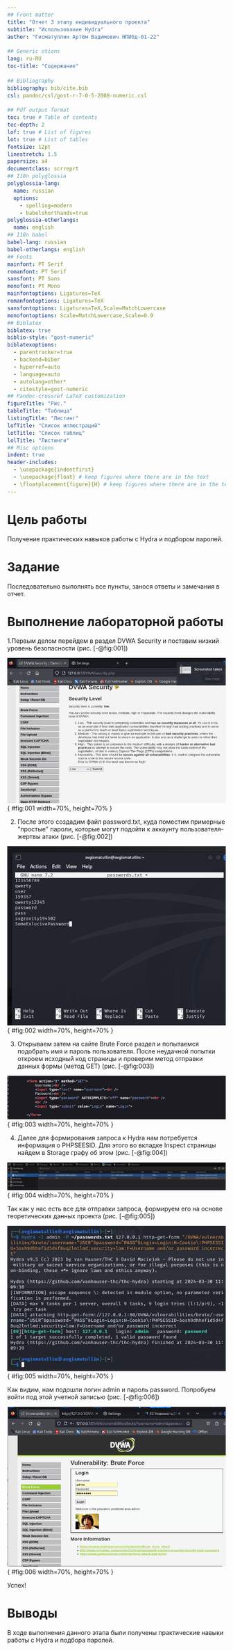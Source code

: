 ```yaml
---
## Front matter
title: "Отчет 3 этапу индивидуального проекта"
subtitle: "Использование Hydra"
author: "Гисматуллин Артём Вадимович НПИбд-01-22"

## Generic otions
lang: ru-RU
toc-title: "Содержание"

## Bibliography
bibliography: bib/cite.bib
csl: pandoc/csl/gost-r-7-0-5-2008-numeric.csl

## Pdf output format
toc: true # Table of contents
toc-depth: 2
lof: true # List of figures
lot: true # List of tables
fontsize: 12pt
linestretch: 1.5
papersize: a4
documentclass: scrreprt
## I18n polyglossia
polyglossia-lang:
  name: russian
  options:
	- spelling=modern
	- babelshorthands=true
polyglossia-otherlangs:
  name: english
## I18n babel
babel-lang: russian
babel-otherlangs: english
## Fonts
mainfont: PT Serif
romanfont: PT Serif
sansfont: PT Sans
monofont: PT Mono
mainfontoptions: Ligatures=TeX
romanfontoptions: Ligatures=TeX
sansfontoptions: Ligatures=TeX,Scale=MatchLowercase
monofontoptions: Scale=MatchLowercase,Scale=0.9
## Biblatex
biblatex: true
biblio-style: "gost-numeric"
biblatexoptions:
  - parentracker=true
  - backend=biber
  - hyperref=auto
  - language=auto
  - autolang=other*
  - citestyle=gost-numeric
## Pandoc-crossref LaTeX customization
figureTitle: "Рис."
tableTitle: "Таблица"
listingTitle: "Листинг"
lofTitle: "Список иллюстраций"
lotTitle: "Список таблиц"
lolTitle: "Листинги"
## Misc options
indent: true
header-includes:
  - \usepackage{indentfirst}
  - \usepackage{float} # keep figures where there are in the text
  - \floatplacement{figure}{H} # keep figures where there are in the text
---
```


# Цель работы

Получение практических навыков работы с Hydra и подбором паролей.

# Задание

Последовательно выполнять все пункты, занося ответы и замечания в отчет.

# Выполнение лабораторной работы

1.Первым делом перейдем в раздел DVWA Security и поставим низкий уровень безопасности (рис. [-@fig:001])

![Установка низкого уровня безопасности](image/01.png){ #fig:001 width=70%, height=70% }

2. После этого создадим файл password.txt, куда поместим примерные "простые" пароли, которые могут подойти к аккаунту пользователя-жертвы атаки (рис. [-@fig:002])

![Заполнение файла с паролями](image/02.png){ #fig:002 width=70%, height=70% }

3. Открываем затем на сайте Brute Force раздел и попытаемся подобрать имя и пароль пользователя. После неудачной попытки откроем исходный код страницы и проверим метод отправки данных формы (метод GET) (рис. [-@fig:003])

![Поиск метода отправки данных](image/03.png){ #fig:003 width=70%, height=70% }

4. Далее для формирования запроса к Hydra нам потребуется информация о PHPSEESID. Для этого во вкладке Inspect страницы найдем в Storage графу об этом (рис. [-@fig:004])

![PHPSEESID](image/04.png){ #fig:004 width=70%, height=70% }

Так как у нас есть все для отправки запроса, формируем его на основе теоретических данных проекта (рис. [-@fig:005])

![Формирование запроса к Hydra](image/05.png){ #fig:005 width=70%, height=70% }

Как видим, нам подошли логин admin и пароль password. Попробуем войти под этой учетной записью (рис. [-@fig:006])

![Проверка данных](image/06.png){ #fig:006 width=70%, height=70% }

Успех!

# Выводы

В ходе выполнения данного этапа были получены практические навыки работы с Hydra и подбора паролей.

